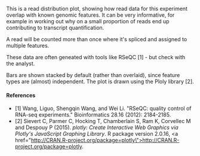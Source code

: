 This is a read distribution plot, showing how read data for this experiment overlap with known genomic features. It can be very informative, for example in working out why on a small proportion of reads end up contributing to transcript quantification.

A read will be counted more than once where it's spliced and assigned to multiple features.

These data are often geneated with tools like RSeQC [1] - but check with the analyst.

Bars are shown stacked by default (rather than overlaid), since feature types are (almost) independent. The plot is drawn using the Ploly library [2].

#### References

* [1] Wang, Liguo, Shengqin Wang, and Wei Li. "RSeQC: quality control of RNA-seq experiments." Bioinformatics 28.16 (2012): 2184-2185.
* [2] Sievert C, Parmer C, Hocking T, Chamberlain S, Ram K, Corvellec M and Despouy P (2015). <em>plotly: Create Interactive Web Graphics via Plotly's JavaScript Graphing Library</em>. R package version 2.0.16, <a href=\"http://CRAN.R-project.org/package=plotly\">http://CRAN.R-project.org/package=plotly</a>.
